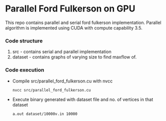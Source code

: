 # Parallel Ford Fulkerson on GPU
This repo contains parallel and serial ford fulkerson implementation. Parallel algorithm is implemented using CUDA with compute
capability 3.5.

### Code structure
1. src - contains serial and parallel implementation
2. dataset - contains graphs of varying size to find maxflow of.

### Code execution
- Compile src/parallel_ford_fulkerson.cu with nvcc
  ```
  nvcc src/parallel_ford_fulkerson.cu
  ```
- Execute binary generated with dataset file and no. of vertices in that dataset
  ```
  a.out dataset/10000v.in 10000
  ```
